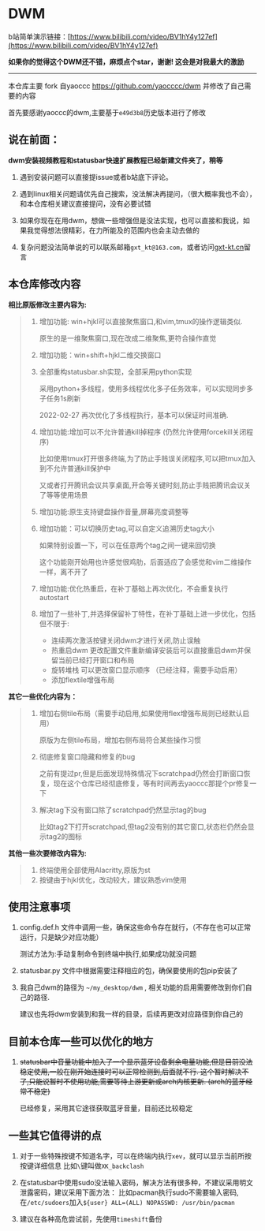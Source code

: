 # DWM

b站简单演示链接：[https://www.bilibili.com/video/BV1hY4y127ef](https://www.bilibili.com/video/BV1hY4y127ef)

**如果你的觉得这个DWM还不错，麻烦点个star，谢谢! 这会是对我最大的激励**

***

本仓库主要 fork 自yaoccc https://github.com/yaocccc/dwm 并修改了自己需要的内容

首先要感谢yaoccc的dwm,主要基于`e49d3b8`历史版本进行了修改


## 说在前面：

**dwm安装视频教程和statusbar快速扩展教程已经新建文件夹了，稍等**

1. 遇到安装问题可以直接提issue或者b站底下评论。

2. 遇到linux相关问题请优先自己搜索，没法解决再提问，（很大概率我也不会），和本仓库相关建议直接提问，没有必要试错

3. 如果你现在在用dwm，想做一些增强但是没法实现，也可以直接和我说，如果我觉得想法很精彩，在力所能及的范围内也会主动去做的

4. 复杂问题没法简单说的可以联系邮箱`gxt_kt@163.com`，或者访问[gxt-kt.cn](gxt-kt.cn)留言


## 本仓库修改内容

**相比原版修改主要内容为:**

> 1. 增加功能: win+hjkl可以直接聚焦窗口,和vim,tmux的操作逻辑类似. 
>
>    原生的是一维聚焦窗口,现在改成二维聚焦,更符合操作直觉
>
> 2. 增加功能：win+shift+hjkl二维交换窗口
>
> 3. 全部重构statusbar.sh实现，全部采用python实现
>    
>    采用python+多线程，使用多线程优化多子任务效率，可以实现同步多子任务1s刷新
>    
>    2022-02-27 再次优化了多线程执行，基本可以保证时间准确.
>
> 4. 增加功能:增加可以不允许普通kill掉程序 (仍然允许使用forcekill关闭程序)
>
>    比如使用tmux打开很多终端,为了防止手贱误关闭程序,可以把tmux加入到不允许普通kill保护中
> 
>    又或者打开腾讯会议共享桌面,开会等关键时刻,防止手贱把腾讯会议关了等等使用场景
>
> 5. 增加功能:原生支持键盘操作音量,屏幕亮度调整等
> 
> 6. 增加功能：可以切换历史tag,可以自定义追溯历史tag大小
>    
>    如果特别设置一下，可以在任意两个tag之间一键来回切换
> 
>    这个功能刚开始用也许感觉很鸡肋，后面适应了会感觉和vim二维操作一样，离不开了
>
> 6. 增加功能:优化热重启，在补丁基础上再次优化，不会重复执行autostart
>
> 7. 增加了一些补丁,并选择保留补丁特性，在补丁基础上进一步优化，包括但不限于: 
>    
>    - 连续两次激活按键关闭dwm才进行关闭,防止误触
>    - 热重启dwm 更改配置文件重新编译安装后可以直接重启dwm并保留当前已经打开窗口和布局
>    - 旋转堆栈 可以更改窗口显示顺序 （已经注释，需要手动启用）
>    - 添加flextile增强布局


**其它一些优化内容为：**
> 1. 增加右侧tile布局（需要手动启用,如果使用flex增强布局则已经默认启用）
> 
>     原版为左侧tile布局，增加右侧布局符合某些操作习惯
>
> 2. 彻底修复窗口隐藏和修复的bug 
>
>    之前有提过pr,但是后面发现特殊情况下scratchpad仍然会打断窗口恢复，现在这个仓库已经彻底修复，等有时间再去yaoccc那提个pr修复一下
>
> 3. 解决tag下没有窗口除了scratchpad仍然显示tag的bug 
>
>    比如tag2下打开scratchpad,但tag2没有别的其它窗口,状态栏仍然会显示tag2的图标

**其他一些次要修改内容为:**

> 1. 终端使用全部使用Alacritty,原版为st
> 2. 按键由于hjkl优化，改动较大，建议熟悉vim使用


## 使用注意事项

1. config.def.h 文件中调用一些，确保这些命令存在就行，（不存在也可以正常运行，只是缺少对应功能）

   测试方法为:手动复制命令到终端中执行,如果成功就没问题

2. statusbar.py 文件中根据需要注释相应的包，确保要使用的包pip安装了

3. 我自己dwm的路径为 `~/my_desktop/dwm` , 相关功能的启用需要修改到你们自己的路径.

   建议也先将dwm安装到和我一样的目录，后续再更改对应路径到你自己的



## 目前本仓库一些可以优化的地方

1. ~~statusbar中音量功能中加入了一个显示蓝牙设备剩余电量功能,但是目前没法稳定使用,一般在刚开始连接时可以正常检测到,后面就不行. 这个暂时解决不了,只能说暂时不使用功能,需要等待上游更新或arch内核更新. (arch的蓝牙经常不稳定)~~
  
    已经修复，采用其它途径获取蓝牙音量，目前还比较稳定
   

## 一些其它值得讲的点
1. 对于一些特殊按键不知道名字，可以在终端内执行`xev`，就可以显示当前所按按键详细信息
    比如`\`键叫做`XK_backclash`
    
2. 在statusbar中使用sudo没法输入密码，解决方法有很多种，不建议采用明文泄露密码，建议采用下面方法：
    比如pacman执行sudo不需要输入密码,在`/etc/sudoers`加入`${user} ALL=(ALL) NOPASSWD: /usr/bin/pacman`

3. 建议在各种高危尝试前，先使用`timeshift`备份
